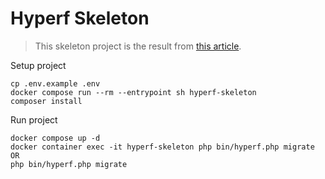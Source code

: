 # Hyperf Skeleton

> This skeleton project is the result from [this article](https://leocarmo.dev/hyperf-php-coroutine-framework-baseado-em-swoole).

Setup project
```shell
cp .env.example .env
docker compose run --rm --entrypoint sh hyperf-skeleton
composer install
```

Run project
```shell
docker compose up -d
docker container exec -it hyperf-skeleton php bin/hyperf.php migrate
OR
php bin/hyperf.php migrate
```
